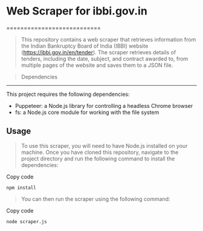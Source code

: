 # Web Scraper for ibbi.gov.in
===========================

> This repository contains a web scraper that retrieves information from the Indian Bankruptcy Board of India (IBBI) website (<https://ibbi.gov.in/en/tender>). The scraper retrieves details of tenders, including the date, subject, and contract awarded to, from multiple pages of the website and saves them to a JSON file.

> Dependencies
------------

This project requires the following dependencies:

-   Puppeteer: a Node.js library for controlling a headless Chrome browser
-   fs: a Node.js core module for working with the file system

Usage
-----

> To use this scraper, you will need to have Node.js installed on your machine. Once you have cloned this repository, navigate to the project directory and run the following command to install the dependencies:

Copy code

`npm install`

> You can then run the scraper using the following command:

Copy code

`node scraper.js`

